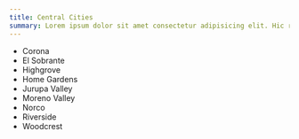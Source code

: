```yaml
---
title: Central Cities
summary: Lorem ipsum dolor sit amet consectetur adipisicing elit. Hic rerum earum quos explicabo suscipit maxime iste qui nihil. Reiciendis asperiores minus necessitatibus
---
```


* Corona
* El Sobrante
* Highgrove
* Home Gardens
* Jurupa Valley
* Moreno Valley
* Norco
* Riverside
* Woodcrest
